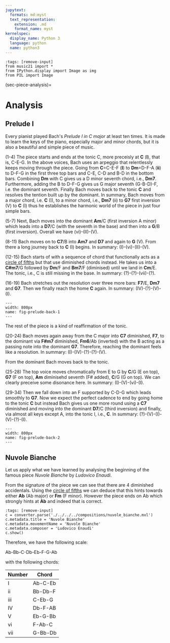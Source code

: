 ```yaml
---
jupytext:
  formats: md:myst
  text_representation:
    extension: .md
    format_name: myst
kernelspec:
  display_name: Python 3
  language: python
  name: python3
---
```


```{code-cell} python3
:tags: [remove-input]
from music21 import *
from IPython.display import Image as img
from PIL import Image
```

(sec-piece-analysis)=
# Analysis

## Prelude I

Every pianist played Bach's *Prelude I in C major* at least ten times.
It is made to learn the keys of the piano, especially major and minor chords, but it is also a beautiful and simple piece of music.

(1-4) The piece starts and ends at the tonic C, more preceisly at **C** (**I**), that is, C-E-G.
In the above voices, Bach uses an arpeggio that relentlessly keeps moving through the piece.
Going from **C**=C-E-F (**I**) to **Dm**=D-F-A (**ii**) to D-F-G in the first three top bars and C-E, C-D and B-D in the bottom bars.
Combining **Dm** with C gives us a D minor seventh chord, i.e., **Dm7**.
Furthermore, adding the B to D-F-G gives us G major seventh (G-B-D)-F, i.e. the dominant seventh.
Finally Bach moves back to the tonic **C** and resolves the tention built up by the dominant.
In summary, Bach moves from a major chord, i.e. **C** (I), to a minor chord, i.e., **Dm7** (ii) to **G7** first inversion (V) to **C** (I) thus he establishes the harmonic world of the piece in just four simple bars.

(5-7)  Next, Bach moves into the dominant **Am**/C (first inversion A minor) which leads into a **D7**/C (with the seventh in the base) and then into a **G**/B (first inversion).
Overall we have (vi)-(II)-(V).

(8-11) Bach moves on to **C7**/B into **Am7** and **D7** and again to **G** (V).
From there a long journey back to **C** (I) begins.
In summary: (I)-(vi)-(II)-(V).

(12-15) Bach starts of with a sequence of chord that functionally acts as a [circle of fifths](sec-circle-of-fifths) but that use diminished chords instead.
He takes us into a **C#m7**/G followed by **Dm**/F and **Bm7**/F (diminised) until we land in **Cm**/E.
The tonic, i.e., C is still missing in the base.
In summary: (?)-(?)-(vii)-(?).

(16-19) Bach stretches out the resolution over three more bars: **F7**/E, **Dm7** and **G7**.
Then we finally reach the home **C** again.
In summary: (IV)-(?)-(V)-(I).

```{figure} ./../../../figs/composing/prelude-bach-1.png
---
width: 800px
name: fig-prelude-back-1
---
```

The rest of the piece is a kind of reaffirmation of the tonic.

(20-24) Bach moves again away from the C major into **C7** diminished, **F7**, to the dominant via **F#m7** diminished, **Fm6**/Ab (inverted) with the B acting as a passing note into the dominant **G7**.
Therefore, reaching the dominant feels like a resolution.
In summary: (I)-(IV)-(?)-(?)-(V).

From the dominant Bach moves back to the tonic.

(25-28) The top voice moves chromatically from E to G by **C**/G (E on top), **G7** (F on top), 
**Am** diminisehd seventh (F# added), **C**/G (G on top).
We can clearly preceive some disonance here. 
In summary: (I)-(V)-(vi)-(I).

(29-34) Then we fall down into an F supported by C-D-G which leads smoothly to **G7**.
Now we expect the perfect cadence to end by going home to the tonic **C** but instead Bach gives us one more round using a **C7** diminished and moving into the dominant **D7**/C (third inversion) and finally, via almost all keys except A, into the tonic I, i.e., **C**.
In summary: (?)-(V)-(I)-(V)-(?)-(I).

```{figure} ./../../../figs/composing/prelude-bach-2.png
---
width: 800px
name: fig-prelude-back-2
---
```

## Nuvole Bianche

Let us apply what we have learned by analysing the beginning of the famous piece *Nuvole Bianche* by *Ludovico Enaudi*.

From the signature of the piece we can see that there are 4 diminished accidentals.
Using the [circle of fifths](sec-circle-of-fifths) we can deduce that this hints towards either **Ab** (Ab major) or **Fm** (F minor).
However the piece ends on Ab which strongly hints at **Ab** and indeed that is correct.

```{code-cell} python3
:tags: [remove-input]
c = converter.parse('./../../../compositions/nuvole_bianche.mxl')
c.metadata.title = 'Nuvole Bianche'
c.metadata.movementName = 'Nuvole Bianche'
c.metadata.composer = 'Ludovico Enaudi'
c.show()
```

Therefore, we have the following scale:

Ab-Bb-C-Db-Eb-F-G-Ab

with the following chords:

| Number          | Chord        |
| --------------- | ------------ |
| I               | Ab-C-Eb      | 
| ii              | Bb-Db-F      | 
| iii             | C-Eb-G       |
| IV              | Db-F-AB      |
| V               | Eb-G-Bb      |     
| vi              | F-Ab-C       |
| vii             | G-Bb-Db      |